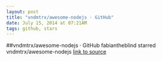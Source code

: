 ```yaml
---
layout: post
title: "vndmtrx/awesome-nodejs · GitHub"
date: July 15, 2014 at 07:21AM
tags: github, stars
---
```

##vndmtrx/awesome-nodejs · GitHub
fabiantheblind starred vndmtrx/awesome-nodejs
[link to source](http://ift.tt/1sycs7f) 

